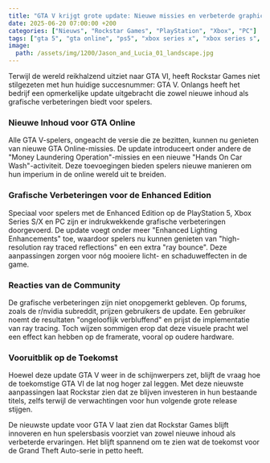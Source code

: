 ```yaml
---
title: "GTA V krijgt grote update: Nieuwe missies en verbeterde graphics"
date: 2025-06-20 07:00:00 +200
categories: ["Nieuws", "Rockstar Games", "PlayStation", "Xbox", "PC"]
tags: ["gta 5", "gta online", "ps5", "xbox series x", "xbox series s", "pc", "rockstar games"]
image:
  path: /assets/img/1200/Jason_and_Lucia_01_landscape.jpg
---
```


Terwijl de wereld reikhalzend uitziet naar GTA VI, heeft Rockstar Games niet stilgezeten met hun huidige succesnummer: GTA V. Onlangs heeft het bedrijf een opmerkelijke update uitgebracht die zowel nieuwe inhoud als grafische verbeteringen biedt voor spelers.

### Nieuwe Inhoud voor GTA Online

Alle GTA V-spelers, ongeacht de versie die ze bezitten, kunnen nu genieten van nieuwe GTA Online-missies. De update introduceert onder andere de "Money Laundering Operation"-missies en een nieuwe "Hands On Car Wash"-activiteit. Deze toevoegingen bieden spelers nieuwe manieren om hun imperium in de online wereld uit te breiden.

### Grafische Verbeteringen voor de Enhanced Edition

Speciaal voor spelers met de Enhanced Edition op de PlayStation 5, Xbox Series S/X en PC zijn er indrukwekkende grafische verbeteringen doorgevoerd. De update voegt onder meer "Enhanced Lighting Enhancements" toe, waardoor spelers nu kunnen genieten van "high-resolution ray traced reflections" en een extra "ray bounce". Deze aanpassingen zorgen voor nóg mooiere licht- en schaduweffecten in de game.

### Reacties van de Community

De grafische verbeteringen zijn niet onopgemerkt gebleven. Op forums, zoals de r/nvidia subreddit, prijzen gebruikers de update. Een gebruiker noemt de resultaten "ongelooflijk verbluffend" en prijst de implementatie van ray tracing. Toch wijzen sommigen erop dat deze visuele pracht wel een effect kan hebben op de framerate, vooral op oudere hardware.

### Vooruitblik op de Toekomst

Hoewel deze update GTA V weer in de schijnwerpers zet, blijft de vraag hoe de toekomstige GTA VI de lat nog hoger zal leggen. Met deze nieuwste aanpassingen laat Rockstar zien dat ze blijven investeren in hun bestaande titels, zelfs terwijl de verwachtingen voor hun volgende grote release stijgen.

De nieuwste update voor GTA V laat zien dat Rockstar Games blijft innoveren en hun spelersbasis voorziet van zowel nieuwe inhoud als verbeterde ervaringen. Het blijft spannend om te zien wat de toekomst voor de Grand Theft Auto-serie in petto heeft.